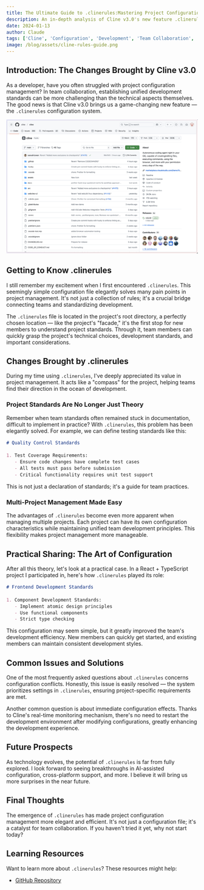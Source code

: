 ```yaml
---
title: The Ultimate Guide to .clinerules:Mastering Project Configuration in Cline v3.0
description: An in-depth analysis of Cline v3.0's new feature .clinerules - a complete guide from basics to mastery. Explore how project-level configuration can enhance team efficiency and optimize development processes.
date: 2024-01-13
author: Claude
tags: ['Cline', 'Configuration', 'Development', 'Team Collaboration', 'Project Management']
image: /blog/assets/cline-rules-guide.png
---
```


## Introduction: The Changes Brought by Cline v3.0

As a developer, have you often struggled with project configuration management? In team collaboration, establishing unified development standards can be more challenging than the technical aspects themselves. The good news is that Cline v3.0 brings us a game-changing new feature — the `.clinerules` configuration system.

![Cline Rules Guide](../assets/cline-rules-guide.png)

## Getting to Know .clinerules

I still remember my excitement when I first encountered `.clinerules`. This seemingly simple configuration file elegantly solves many pain points in project management. It's not just a collection of rules; it's a crucial bridge connecting teams and standardizing development.

The `.clinerules` file is located in the project's root directory, a perfectly chosen location — like the project's "facade," it's the first stop for new members to understand project standards. Through it, team members can quickly grasp the project's technical choices, development standards, and important considerations.

## Changes Brought by .clinerules

During my time using `.clinerules`, I've deeply appreciated its value in project management. It acts like a "compass" for the project, helping teams find their direction in the ocean of development.

### Project Standards Are No Longer Just Theory

Remember when team standards often remained stuck in documentation, difficult to implement in practice? With `.clinerules`, this problem has been elegantly solved. For example, we can define testing standards like this:

```markdown
# Quality Control Standards

1. Test Coverage Requirements:
   - Ensure code changes have complete test cases
   - All tests must pass before submission
   - Critical functionality requires unit test support
```

This is not just a declaration of standards; it's a guide for team practices.

### Multi-Project Management Made Easy

The advantages of `.clinerules` become even more apparent when managing multiple projects. Each project can have its own configuration characteristics while maintaining unified team development principles. This flexibility makes project management more manageable.

## Practical Sharing: The Art of Configuration

After all this theory, let's look at a practical case. In a React + TypeScript project I participated in, here's how `.clinerules` played its role:

```markdown
# Frontend Development Standards

1. Component Development Standards:
   - Implement atomic design principles
   - Use functional components
   - Strict type checking
```

This configuration may seem simple, but it greatly improved the team's development efficiency. New members can quickly get started, and existing members can maintain consistent development styles.

## Common Issues and Solutions

One of the most frequently asked questions about `.clinerules` concerns configuration conflicts. Honestly, this issue is easily resolved — the system prioritizes settings in `.clinerules`, ensuring project-specific requirements are met.

Another common question is about immediate configuration effects. Thanks to Cline's real-time monitoring mechanism, there's no need to restart the development environment after modifying configurations, greatly enhancing the development experience.

## Future Prospects

As technology evolves, the potential of `.clinerules` is far from fully explored. I look forward to seeing breakthroughs in AI-assisted configuration, cross-platform support, and more. I believe it will bring us more surprises in the near future.

## Final Thoughts

The emergence of `.clinerules` has made project configuration management more elegant and efficient. It's not just a configuration file; it's a catalyst for team collaboration. If you haven't tried it yet, why not start today?

## Learning Resources

Want to learn more about `.clinerules`? These resources might help:

- [GitHub Repository](https://github.com/cline/cline)
